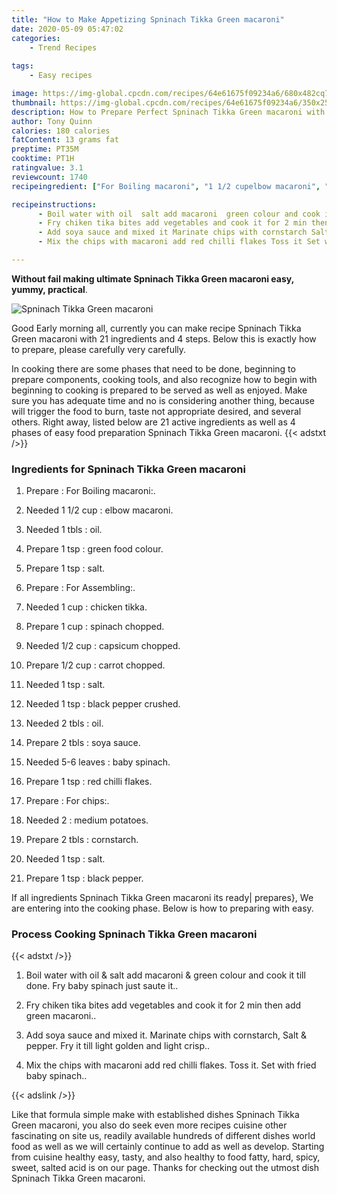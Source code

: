 ```yaml
---
title: "How to Make Appetizing Spninach Tikka Green macaroni"
date: 2020-05-09 05:47:02
categories:
    - Trend Recipes
    
tags:
    - Easy recipes

image: https://img-global.cpcdn.com/recipes/64e61675f09234a6/680x482cq70/spninach-tikka-green-macaroni-recipe-main-photo.jpg
thumbnail: https://img-global.cpcdn.com/recipes/64e61675f09234a6/350x250cq70/spninach-tikka-green-macaroni-recipe-main-photo.jpg
description: How to Prepare Perfect Spninach Tikka Green macaroni with 21 ingredients and 4 stages of easy cooking.
author: Tony Quinn
calories: 180 calories
fatContent: 13 grams fat
preptime: PT35M
cooktime: PT1H
ratingvalue: 3.1
reviewcount: 1740
recipeingredient: ["For Boiling macaroni", "1 1/2 cupelbow macaroni", "1 tblsoil", "1 tspgreen food colour", "1 tspsalt", "For Assembling", "1 cupchicken tikka", "1 cupspinach chopped", "1/2 cupcapsicum chopped", "1/2 cupcarrot chopped", "1 tspsalt", "1 tspblack pepper crushed", "2 tblsoil", "2 tblssoya sauce", "5-6 leavesbaby spinach", "1 tspred chilli flakes", "For chips", "2medium potatoes", "2 tblscornstarch", "1 tspsalt", "1 tspblack pepper"]

recipeinstructions: 
      - Boil water with oil  salt add macaroni  green colour and cook it till done Fry baby spinach just saute it 
      - Fry chiken tika bites add vegetables and cook it for 2 min then add green macaroni 
      - Add soya sauce and mixed it Marinate chips with cornstarch Salt  pepper Fry it till light golden and light crisp 
      - Mix the chips with macaroni add red chilli flakes Toss it Set with fried baby spinach

---
```




**Without fail making ultimate Spninach Tikka Green macaroni easy, yummy, practical**. 


![Spninach Tikka Green macaroni](https://img-global.cpcdn.com/recipes/64e61675f09234a6/680x482cq70/spninach-tikka-green-macaroni-recipe-main-photo.jpg "Spninach Tikka Green macaroni")




Good Early morning all, currently you can make recipe Spninach Tikka Green macaroni with 21 ingredients and 4 steps. Below this is exactly how to prepare, please carefully very carefully.

In cooking there are some phases that need to be done, beginning to prepare components, cooking tools, and also recognize how to begin with beginning to cooking is prepared to be served as well as enjoyed. Make sure you has adequate time and no is considering another thing, because will trigger the food to burn, taste not appropriate desired, and several others. Right away, listed below are 21 active ingredients as well as 4 phases of easy food preparation Spninach Tikka Green macaroni.
{{< adstxt />}}

### Ingredients for Spninach Tikka Green macaroni


1. Prepare  : For Boiling macaroni:.

1. Needed 1 1/2 cup : elbow macaroni.

1. Needed 1 tbls : oil.

1. Prepare 1 tsp : green food colour.

1. Prepare 1 tsp : salt.

1. Prepare  : For Assembling:.

1. Needed 1 cup : chicken tikka.

1. Prepare 1 cup : spinach chopped.

1. Needed 1/2 cup : capsicum chopped.

1. Prepare 1/2 cup : carrot chopped.

1. Needed 1 tsp : salt.

1. Needed 1 tsp : black pepper crushed.

1. Needed 2 tbls : oil.

1. Prepare 2 tbls : soya sauce.

1. Needed 5-6 leaves : baby spinach.

1. Prepare 1 tsp : red chilli flakes.

1. Prepare  : For chips:.

1. Needed 2 : medium potatoes.

1. Prepare 2 tbls : cornstarch.

1. Needed 1 tsp : salt.

1. Prepare 1 tsp : black pepper.



If all ingredients Spninach Tikka Green macaroni its ready| prepares}, We are entering into the cooking phase. Below is how to preparing with easy.

### Process Cooking Spninach Tikka Green macaroni

{{< adstxt />}}


1. Boil water with oil &amp; salt add macaroni &amp; green colour and cook it till done. Fry baby spinach just saute it..



1. Fry chiken tika bites add vegetables and cook it for 2 min then add green macaroni..



1. Add soya sauce and mixed it. Marinate chips with cornstarch, Salt &amp; pepper. Fry it till light golden and light crisp..



1. Mix the chips with macaroni add red chilli flakes. Toss it. Set with fried baby spinach..





{{< adslink />}}

Like that formula simple make with established dishes Spninach Tikka Green macaroni, you also do seek even more recipes cuisine other fascinating on site us, readily available hundreds of different dishes world food as well as we will certainly continue to add as well as develop. Starting from cuisine healthy easy, tasty, and also healthy to food fatty, hard, spicy, sweet, salted acid is on our page. Thanks for checking out the utmost dish Spninach Tikka Green macaroni.
